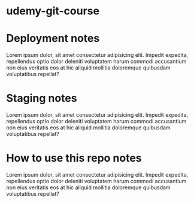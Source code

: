 # udemy-git-course

# Deployment notes
Lorem ipsum dolor, sit amet consectetur adipisicing elit. 
Impedit expedita, repellendus optio dolor deleniti voluptatem 
harum commodi accusantium non eius veritatis eos at hic aliquid 
mollitia doloremque quibusdam voluptatibus repellat?

# Staging notes 
Lorem ipsum dolor, sit amet consectetur adipisicing elit. 
Impedit expedita, repellendus optio dolor deleniti voluptatem 
harum commodi accusantium non eius veritatis eos at hic aliquid 
mollitia doloremque quibusdam voluptatibus repellat?

# How to use this repo notes
Lorem ipsum dolor, sit amet consectetur adipisicing elit. 
Impedit expedita, repellendus optio dolor deleniti voluptatem 
harum commodi accusantium non eius veritatis eos at hic aliquid 
mollitia doloremque quibusdam voluptatibus repellat?
